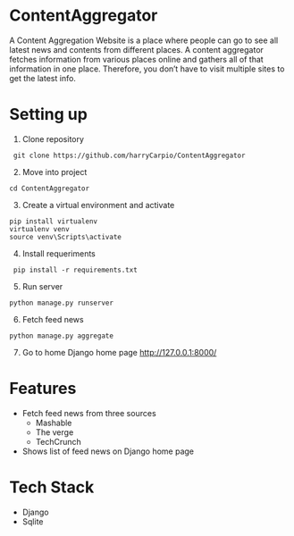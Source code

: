 # ContentAggregator
A Content Aggregation Website is a place where people can go to see all latest news and contents from different places.
A content aggregator fetches information from various places online and gathers all of that information in one place. Therefore, you don’t have to visit multiple sites to get the latest info.


# Setting up
1. Clone repository 
```shell 
 git clone https://github.com/harryCarpio/ContentAggregator
```
2. Move into project
```shell 
cd ContentAggregator
```
3. Create a virtual environment and activate
```shell 
pip install virtualenv
virtualenv venv
source venv\Scripts\activate
```
4. Install requeriments 
```shell
 pip install -r requirements.txt
```
5. Run server 
```shell 
python manage.py runserver
```
6. Fetch feed news
```shell 
python manage.py aggregate
```
7. Go to home Django home page http://127.0.0.1:8000/


# Features
* Fetch feed news from three sources
  * Mashable
  * The verge
  * TechCrunch
* Shows list of feed news on Django home page
  
# Tech Stack
* Django
* Sqlite
